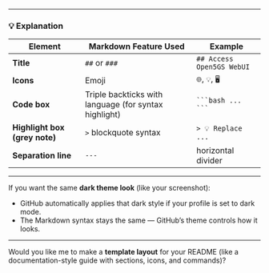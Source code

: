 
---

### 💡 Explanation

| Element | Markdown Feature Used | Example |
|----------|----------------------|----------|
| **Title** | `##` or `###` | `## Access Open5GS WebUI` |
| **Icons** | Emoji | `🌐`, `💡`, `🖥️` |
| **Code box** | Triple backticks with language (for syntax highlight) | ```` ```bash ... ``` ```` |
| **Highlight box (grey note)** | `>` blockquote syntax | `> 💡 Replace ...` |
| **Separation line** | `---` | horizontal divider |

---

If you want the same **dark theme look** (like your screenshot):
- GitHub automatically applies that dark style if your profile is set to dark mode.
- The Markdown syntax stays the same — GitHub’s theme controls how it looks.

---

Would you like me to make a **template layout** for your README (like a documentation-style guide with sections, icons, and commands)?
